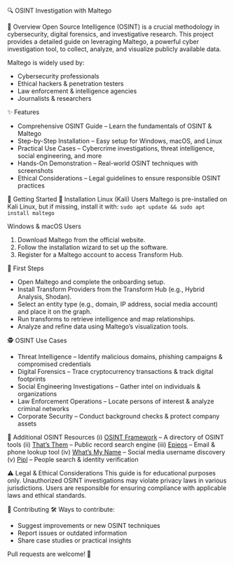 🔍 OSINT Investigation with Maltego

📌 Overview
Open Source Intelligence (OSINT) is a crucial methodology in cybersecurity, digital forensics, and investigative research. This project provides a detailed guide on leveraging Maltego, a powerful cyber investigation tool, to collect, analyze, and visualize publicly available data.

Maltego is widely used by:

* Cybersecurity professionals
* Ethical hackers & penetration testers
* Law enforcement & intelligence agencies
* Journalists & researchers

 ✨ Features
* Comprehensive OSINT Guide – Learn the fundamentals of OSINT & Maltego
* Step-by-Step Installation – Easy setup for Windows, macOS, and Linux
* Practical Use Cases – Cybercrime investigations, threat intelligence, social engineering, and more
* Hands-On Demonstration – Real-world OSINT techniques with screenshots
* Ethical Considerations – Legal guidelines to ensure responsible OSINT practices

🚀 Getting Started
🔹 Installation
Linux (Kali) Users
Maltego is pre-installed on Kali Linux, but if missing, install it with:
`sudo apt update && sudo apt install maltego`

Windows & macOS Users
1. Download Maltego from the official website.
2. Follow the installation wizard to set up the software.
3. Register for a Maltego account to access Transform Hub.

 🔹 First Steps
* Open Maltego and complete the onboarding setup.
* Install Transform Providers from the Transform Hub (e.g., Hybrid Analysis, Shodan).
* Select an entity type (e.g., domain, IP address, social media account) and place it on the graph.
* Run transforms to retrieve intelligence and map relationships.
* Analyze and refine data using Maltego’s visualization tools.

 🕵️ OSINT Use Cases
* Threat Intelligence – Identify malicious domains, phishing campaigns & compromised credentials
* Digital Forensics – Trace cryptocurrency transactions & track digital footprints
* Social Engineering Investigations – Gather intel on individuals & organizations
* Law Enforcement Operations – Locate persons of interest & analyze criminal networks
* Corporate Security – Conduct background checks & protect company assets

 🔗 Additional OSINT Resources
(i) [OSINT Framework](https://osintframework.com/) – A directory of OSINT tools
(ii) [That’s Them](https://thatsthem.com/) – Public record search engine
(iii) [Epieos](https://epieos.com/) – Email & phone lookup tool
(iv) [What’s My Name](https://whatsmyname.app/) – Social media username discovery
(v) [Pipl](https://pipl.com) – People search & identity verification

⚠️ Legal & Ethical Considerations
This guide is for educational purposes only. Unauthorized OSINT investigations may violate privacy laws in various jurisdictions. Users are responsible for ensuring compliance with applicable laws and ethical standards.

 🤝 Contributing
🛠️ Ways to contribute:

* Suggest improvements or new OSINT techniques
* Report issues or outdated information
* Share case studies or practical insights

Pull requests are welcome! 🎉
